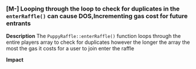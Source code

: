 ### [M-] Looping through the loop to check for duplicates in the `enterRaffle()` can cause DOS,Incrementing gas cost for future entrants

**Description**
The `PuppyRaffle::enterRaffle()` function loops through the entire players array to check for duplicates however the longer the array the most the gas it costs for a user to join enter the raffle

**Impact**

